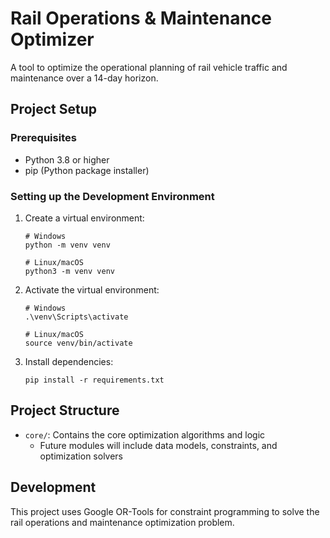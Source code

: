 # Rail Operations & Maintenance Optimizer

A tool to optimize the operational planning of rail vehicle traffic and maintenance over a 14-day horizon.

## Project Setup

### Prerequisites
- Python 3.8 or higher
- pip (Python package installer)

### Setting up the Development Environment

1. Create a virtual environment:
   ```
   # Windows
   python -m venv venv
   
   # Linux/macOS
   python3 -m venv venv
   ```

2. Activate the virtual environment:
   ```
   # Windows
   .\venv\Scripts\activate
   
   # Linux/macOS
   source venv/bin/activate
   ```

3. Install dependencies:
   ```
   pip install -r requirements.txt
   ```

## Project Structure

- `core/`: Contains the core optimization algorithms and logic
  - Future modules will include data models, constraints, and optimization solvers

## Development

This project uses Google OR-Tools for constraint programming to solve the rail operations and maintenance optimization problem.
